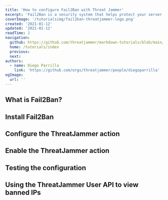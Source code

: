```yaml
---
title: 'How to configure Fail2Ban with Threat Jammer'
excerpt: 'Fail2Ban is a security system that helps protect your server from malicious attacks. This article explains how to configure Fail2Ban with Threat Jammer.'
coverImage: '/tutorialsimg/fail2ban-threatjammer-logo.png'
created: '2021-01-12'
updated: '2021-01-12'
readTime: 2
navigation:
  github: https://github.com/threatjammer/markdown-tutorials/blob/main/how-to-configure-fail2ban.md
  home: /tutorials/index
  previous: 
  next: 
authors:
  - name: Diego Parrilla
    link: 'https://github.com/orgs/threatjammer/people/diegoparrilla'
ogImage:
  url: ''
---
```


## What is Fail2Ban?

## Install Fail2Ban

## Configure the ThreatJammer action

## Enable the ThreatJammer action

## Testing the configuration

## Using the ThreatJammer User API to view banned IPs

